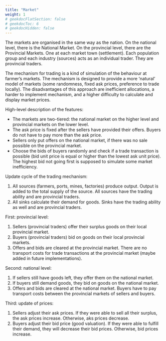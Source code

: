 ```yaml
---
title: "Market"
weight: 1
# geekdocFlatSection: false
# geekdocToc: 6
# geekdocHidden: false
---
```


The markets are organised in the same way as the nation. On the national level, there is the National Market. On the provincial level, there are the Provincial Markets. One at each market town (settlement). Each population group and each industry (sources) acts as an individual trader. They are provincial traders.

The mechanism for trading is a kind of simulation of the behaviour at farmer’s markets. The mechanism is designed to provide a more ‘natural’ model of markets (some randomness, fixed ask prices, preference to trade locally). The disadvantages of this approach are inefficient allocations, a harder to implement mechanism, and a higher difficulty to calculate and display market prices.

High-level description of the features:

* The markets are two-tiered: the national market on the higher level and provincial markets on the lower level.
* The ask price is fixed after the sellers have provided their offers. Buyers do not have to pay more than the ask price.
* Sellers only put offers on the national market, if there was no sale possible on the provincial market.
* Choose the bids of buyers randomly and check if a trade transaction is possible (bid unit price is equal or higher than the lowest ask unit price). The highest bid not going first is supposed to simulate some market inefficiency.

Update cycle of the trading mechanism:

1. All sources (farmers, ports, mines, factories) produce output. Output is added to the total supply of the source. All sources have the trading ability and are provincial traders.
2. All sinks calculate their demand for goods. Sinks have the trading ability as well and are provincial traders.

First: provincial level:

1. Sellers (provincial traders) offer their surplus goods on their local provincial market.
2. Buyers (provincial traders) bid on goods on their local provincial markets.
3. Offers and bids are cleared at the provincial market. There are no transport costs for trade transactions at the provincial market (maybe added in future implementations).

Second: national level:

1. If sellers still have goods left, they offer them on the national market.
2. If buyers still demand goods, they bid on goods on the national market.
3. Offers and bids are cleared at the national market. Buyers have to pay transport costs between the provincial markets of sellers and buyers.

Third: update of prices:

1. Sellers adjust their ask prices. If they were able to sell all their surplus, the ask prices increase. Otherwise, aks prices decrease.
2. Buyers adjust their bid price (good valuation). If they were able to fulfill their demand, they will decrease their bid prices. Otherwise, bid prices increase.
